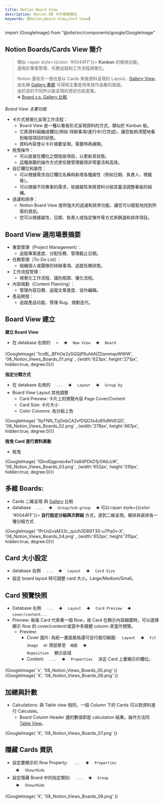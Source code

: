 ```yaml
---
title: Notion Board View 
description: Notion DB 卡片檢視模式
keywords: [Notion,Board View,Card View]
---
```

import {GoogleImage} from "@site/src/components/google/GoogleImage"

## Notion Boards/Cards View 簡介
> 類似 <span style={{color: '#0044FF'}}> __Kanban__ </span> 的檢視功能。  
> 適用於專案管理、任務追蹤和工作流程視覺化。  
>   
> Notion 還有另一個也是以 Cards 來做資料呈現的 Layout，[Gallery View](./Notion_View_Gallery#Compare)。  
> 由名稱 [Gallery 畫廊](./Notion_View_Gallery#Compare) 可得知主要是用來放作品集的版面。  
> 由於目的不同所以能呈現的資訊也些差異。  
> 🢂 [Board v.s. Gallery 比較](./Notion_View_Gallery#Compare)

_Board View 主要功能_
* 卡片式視覺化呈現工作流程：
    * Board View 是一種以看板形式呈現資料的方式，類似於 Kanban 板。
    * 它將資料組織成欄位(例如 待辦事項/進行中/已完成)，讓您能夠清楚地看到每個項目的狀態。
    * 資料內容會以卡片摘要呈現，需要時再展開。
* 拖曳操作：
    * 可以直接在欄位之間拖放項目，以更新其狀態。
    * 這種直觀的操作方式使任務管理變得非常靈活和高效。
* 自訂欄位和屬性：
    * 可以根據需求自訂欄位名稱和新增各種屬性（例如日期、負責人、標籤等）。
    * 可以根據不同專案的需求，依據屬性來將資料分組並靈活調整看板的結構。
* 過濾和排序：
    * Notion Board View 提供強大的過濾和排序功能，讓您可以輕鬆地找到所需的資訊。
    * 您可以根據屬性、日期、負責人或指定條件等方式來篩選和排序項目。

## Board View 適用場景摘要
* 專案管理（Project Management）：
    * 追蹤專案進度、分配任務、管理截止日期。
* 任務管理（To-Do List）：
    * 組織個人或團隊的待辦事項、追蹤任務狀態。
* 工作流程管理：
    * 視覺化工作流程、識別瓶頸、優化流程。
* 內容規劃（Content Planning）：
    * 管理內容日曆、追蹤文章進度、協作編輯。
* 產品開發：
    * 追蹤產品功能、管理 Bug、規劃迭代。

## Board View 建立

__建立 Board View__
* 在 database 右側的 <code>&nbsp; + &nbsp;</code> 🢂 <code>&nbsp; New View &nbsp;</code> 🢂 <code>&nbsp; Board &nbsp;</code>
<div>
 {GoogleImage( '1cnBL_BFhOe2ySQQjP6uhbNZDammqoWWW',  '08_Notion_Views_Boards_01.png' , {width:'623px', height:'271px', hidden:true, degree:0})}
</div>

__指定分類方式__
* 在 database 右側的 <code>&nbsp; ... &nbsp;</code> 🢂 <code>&nbsp; Layout &nbsp;</code> 🢂 <code>&nbsp; Group by &nbsp;</code> 
* Board View Layout 其他調整
    * Card Preview: 卡片上的預覽內容 Page Cover/Content 
    * Card Size: 卡片大小 
    * Color Columns: 為分組上色 
    
<div>
 {GoogleImage( '1tpTNN_Tzj0obCA2vfDQD3s4zB5dNVEQG',  '08_Notion_Views_Boards_02.png' , {width:'278px', height:'467px', hidden:true, degree:0})}
</div>

    
__拖曳 Card 進行資料異動__
* 拖曳
<div>
 {GoogleImage( '1QlvdQgpneo4wTVa84PDkD1jr0AtLiclK',  '08_Notion_Views_Boards_03.png' , {width:'652px', height:'319px', hidden:true, degree:0})}
</div>


## 多維 Boards: 
* Cards 二維呈現 與 [Gallery](./Notion_View_Gallery) 比較 <span id="Border_View"> </span>
* database <code>&nbsp; ... &nbsp;</code> 🢂 <code>&nbsp; Group/Sub-group &nbsp;</code> 🢂 可以<span style={{color: '#0044FF'}}> **自行設定分組與次群組** </span>方式，達到二維呈現。橫排與直排各一種分組方式

<div>
 {GoogleImage( '1PrUsEvsM33c_quUh3DB9T30-u7Pq0v-X',  '08_Notion_Views_Boards_04.png' , {width:'652px', height:'315px', hidden:true, degree:0})}
</div>

## Card 大小設定
* database 右側 <code>&nbsp; ... &nbsp;</code> 🢂 <code>&nbsp; Layout &nbsp;</code> 🢂 <code>&nbsp; Card Size &nbsp;</code> 
* 設定 board layout 時可調整 card 大小。Large/Medium/Small。

## Card 預覽快照    
* Database 右側 <code>&nbsp; ... &nbsp;</code> 🢂 <code>&nbsp; Layout &nbsp;</code> 🢂 <code>&nbsp; Card Preview &nbsp;</code> 🢂 <code>&nbsp; cover/content... &nbsp;</code> 
* Preview: 每張 Card 代表著一個 Row，故 Card 在顯示內容縮圖時，可以選擇顯示 Row 的 cover/content/或當中多媒體 column 來當作預覽。
    * Preview: 
        * Cover 圖片: 為統一畫面風格還可自行裁切縮圖: <code>&nbsp; Layout &nbsp;</code> 🢂 <code>&nbsp; Fit Image &nbsp;</code> or 滑鼠移至<code>&nbsp; 縮圖 &nbsp;</code> 🢂 <code>&nbsp; Reposition &nbsp;</code> 顯示區域
        * Content: <code>&nbsp; ... &nbsp;</code> 🢂 <code>&nbsp; Properties &nbsp;</code> 決定 Card 上要顯示的欄位。
    
<div>
 {GoogleImage( 'x',  '08_Notion_Views_Boards_05.png' )}
</div>
    
<div>
 {GoogleImage( 'X',  '08_Notion_Views_Boards_06.png' )}
</div>


## 加總與計數    
* Calculations: 與 Table view 相同，一個 Column 下的 Cards 可以對資料進行 Calculate。 
    * Board Column Header 邊的數值即是 calculation 結果。操作方法同 [Table View](./Notion_Database#notion_database_Calculation)。

<div>
 {GoogleImage( 'X',  '08_Notion_Views_Boards_07.png' )}
</div>


## 隱藏 Cards 資訊
* 設定要顯示的 Row Property: <code>&nbsp; ... &nbsp;</code> 🢂 <code>&nbsp; Properties &nbsp;</code> 🢂 <code>&nbsp; Show/Hide &nbsp;</code>
* 設定隱藏 Board 中的指定類別: <code>&nbsp; ... &nbsp;</code> 🢂 <code>&nbsp; Group &nbsp;</code> 🢂 <code>&nbsp; Show/Hide &nbsp;</code>
        
<div>
 {GoogleImage( 'X',  '08_Notion_Views_Boards_08.png' )}
</div>